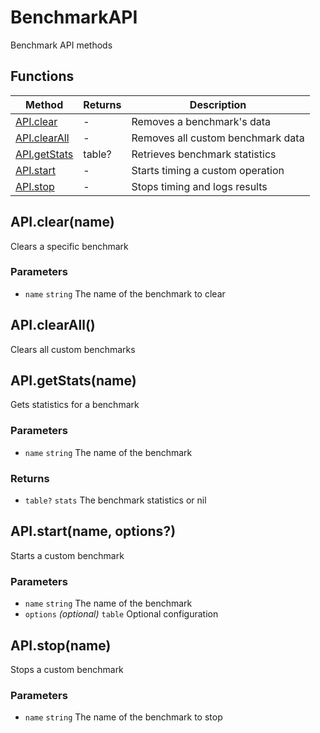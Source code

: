 # BenchmarkAPI
Benchmark API methods

## Functions

|Method|Returns|Description|
|---|---|---|
|[API.clear](#api-clear)|-|Removes a benchmark's data
|[API.clearAll](#api-clearall)|-|Removes all custom benchmark data
|[API.getStats](#api-getstats)|table?|Retrieves benchmark statistics
|[API.start](#api-start)|-|Starts timing a custom operation
|[API.stop](#api-stop)|-|Stops timing and logs results


## API.clear(name)
Clears a specific benchmark

### Parameters
* `name` `string` The name of the benchmark to clear

## API.clearAll()
Clears all custom benchmarks

## API.getStats(name)
Gets statistics for a benchmark

### Parameters
* `name` `string` The name of the benchmark

### Returns
* `table?` `stats` The benchmark statistics or nil

## API.start(name, options?)
Starts a custom benchmark

### Parameters
* `name` `string` The name of the benchmark
* `options` *(optional)* `table` Optional configuration

## API.stop(name)
Stops a custom benchmark

### Parameters
* `name` `string` The name of the benchmark to stop


